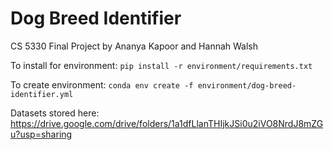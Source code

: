 # Dog Breed Identifier
CS 5330 Final Project by Ananya Kapoor and Hannah Walsh

To install for environment:
```pip install -r environment/requirements.txt```

To create environment:
```conda env create -f environment/dog-breed-identifier.yml```

 Datasets stored here:
 https://drive.google.com/drive/folders/1a1dfLlanTHIjkJSi0u2iVO8NrdJ8mZGu?usp=sharing
